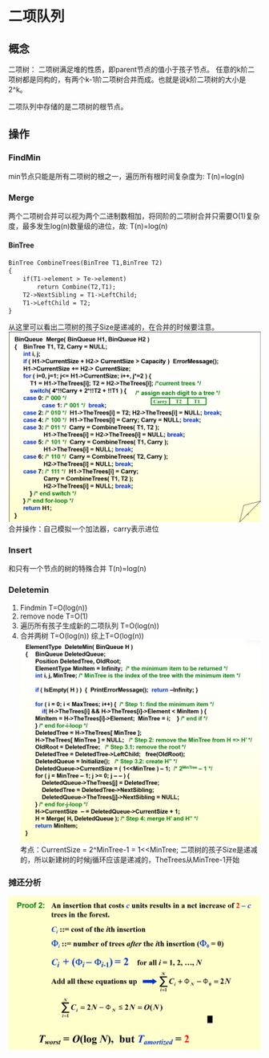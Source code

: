 # 二项队列
## 概念
二项树：
二项树满足堆的性质，即parent节点的值小于孩子节点。
任意的k阶二项树都是同构的，有两个k-1阶二项树合并而成。也就是说k阶二项树的大小是2^k。

二项队列中存储的是二项树的根节点。

## 操作
### FindMin
min节点只能是所有二项树的根之一，遍历所有根时间复杂度为:
T(n)=log(n)
### Merge
两个二项树合并可以视为两个二进制数相加，将同阶的二项树合并只需要O(1)复杂度，最多发生log(n)数量级的进位，故:
T(n)=log(n)
#### BinTree
>
    BinTree CombineTrees(BinTree T1,BinTree T2)
    {
        if(T1->element > Te->element)
            return Combine(T2,T1);
        T2->NextSibling = T1->LeftChild;
        T1->LeftChild = T2;
    }
从这里可以看出二项树的孩子Size是递减的，在合并的时候要注意。
![](merge.png)
合并操作：自己模拟一个加法器，carry表示进位
### Insert
和只有一个节点的树的特殊合并
T(n)=log(n)
### Deletemin
1. Findmin T=O(log(n))
2. remove node T=O(1)
3. 遍历所有孩子生成新的二项队列 T=O(log(n))
4. 合并两树 T=O(log(n))
综上T=O(log(n))
![](delete.png)
考点：CurrentSize = 2^MinTree-1 = 1<<MinTree;
二项树的孩子Size是递减的，所以新建树的时候j循环应该是递减的，TheTrees从MinTree-1开始

### 摊还分析
![](amortized.png)